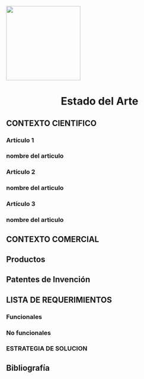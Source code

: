<p align="left">
  <img src="https://semanadelcannabis.cayetano.edu.pe/assets/img/logo-upch.png" width="200">
  <h1 align="center">Estado del Arte</h1>
</p>

## CONTEXTO CIENTIFICO
### Artículo 1
### nombre del articulo
### Artículo 2
### nombre del articulo
### Artículo 3
### nombre del articulo
## CONTEXTO COMERCIAL
## Productos
## Patentes de Invención
## LISTA DE REQUERIMIENTOS
### Funcionales
### No funcionales
### ESTRATEGIA DE SOLUCION
## Bibliografía
